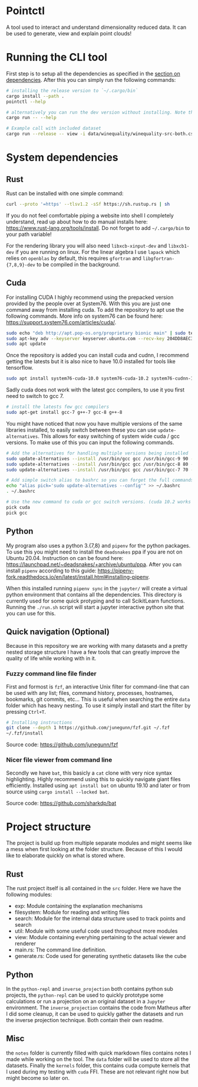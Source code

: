 # Pointctl

A tool used to interact and understand dimensionality reduced data. It can be used to generate, view and explain point clouds!

# Running the CLI tool

First step is to setup all the dependencies as specified in the [section on dependencies](#deps). After this you can simply run the following commands:

``` sh
# installing the release version to `~/.cargo/bin`
cargo install --path .
pointctl --help

# alternatively you can run the dev version without installing. Note that the explanation mechanisms will be very slow.
cargo run -- --help

# Example call with included dataset
cargo run --release -- view -i data/winequality/winequality-src-both.csv --r3d data/winequality/winequality-tsne-3d.csv  --r2d data/winequality/winequality-lamp-both-2d.csv
```

# <a name="deps"></a> System dependencies

## Rust

Rust can be installed with one simple command:

``` sh
curl --proto '=https' --tlsv1.2 -sSf https://sh.rustup.rs | sh
```

If you do not feel comfortable piping a website into shell I completely understand, read up about how to do manual installs here: https://www.rust-lang.org/tools/install. Do not forget to add `~/.cargo/bin` to your path variable!

For the rendering library you will also need `libxcb-xinput-dev` and `libxcb1-dev` if you are running on linux. For the linear algebra I use `lapack` which relies on `openblas` by default, this requires `gfortran` and `libgfortran-{7,8,9}-dev` to be compiled in the background.

## Cuda

For installing CUDA I highly recommend using the prepacked version provided by the people over at System76. With this you are just one command away from installing cuda. To add the repository to apt use the following commands. More info on system76 can be found here: https://support.system76.com/articles/cuda/.

``` sh
sudo echo "deb http://apt.pop-os.org/proprietary bionic main" | sudo tee -a /etc/apt/sources.list.d/pop-proprietary.list
sudo apt-key adv --keyserver keyserver.ubuntu.com --recv-key 204DD8AEC33A7AFF
sudo apt update
```

Once the repository is added you can install cuda and cudnn, I recommend getting the latests but it is also nice to have 10.0 installed for tools like tensorflow.

``` sh
sudo apt install system76-cuda-10.0 system76-cuda-10.2 system76-cudnn-10.0 system76-cudnn-10.2
```

Sadly cuda does not work with the latest gcc compilers, to use it you first need to switch to gcc 7.

``` sh
# install the latests few gcc compilers
sudo apt-get install gcc-7 g++-7 gcc-8 g++-8
```

You might have noticed that now you have multiple versions of the same libraries installed, to easily switch between these you can use `update-alternatives`. This allows for easy switching of system wide cuda / gcc versions. To make use of this you can input the following commands.

``` sh
# Add the alternatives for handling multiple versions being installed
sudo update-alternatives --install /usr/bin/gcc gcc /usr/bin/gcc-9 90 --slave /usr/bin/g++ g++ /usr/bin/g++-9
sudo update-alternatives --install /usr/bin/gcc gcc /usr/bin/gcc-8 80 --slave /usr/bin/g++ g++ /usr/bin/g++-8
sudo update-alternatives --install /usr/bin/gcc gcc /usr/bin/gcc-7 70 --slave /usr/bin/g++ g++ /usr/bin/g++-7

# Add simple switch alias to bashrc so you can forget the full commands and reload the shell
echo "alias pick='sudo update-alternatives --config'" >> ~/.bashrc
. ~/.bashrc

# Use the new command to cuda or gcc switch versions. (cuda 10.2 works with gcc 8. 10.0 with 7)
pick cuda
pick gcc
```

## Python

My program also uses a python 3.{7,8} and `pipenv` for the python packages. To use this you might need to install the `deadsnakes` ppa if you are not on Ubuntu 20.04. Instruction on can be found here: https://launchpad.net/~deadsnakes/+archive/ubuntu/ppa. After you can install `pipenv` according to this guide: https://pipenv-fork.readthedocs.io/en/latest/install.html#installing-pipenv.

When this installed running `pipenv sync` in the `jupyter/` will create a virtual python environment that contains all the dependencies. This directory is currently used for some quick protyping and to call ScikitLearn functions. Running the `./run.sh` script will start a jupyter interactive python site that you can use for this.

## Quick navigation (Optional)

Because in this repository we are working with many datasets and a pretty nested storage structure I have a few tools that can greatly improve the quality of life while working with in it.

### Fuzzy command line file finder

First and formost is `fzf`, an interactive Unix filter for command-line that can be used with any list; files, command history, processes, hostnames, bookmarks, git commits, etc... This is useful when searching the entire `data` folder which has heavy nesting. To use it simply install and start the filter by pressing `Ctrl+T`.

``` sh
# Installing instructions
git clone --depth 1 https://github.com/junegunn/fzf.git ~/.fzf
~/.fzf/install
```

Source code: https://github.com/junegunn/fzf

### Nicer file viewer from command line

Secondly we have `bat`, this basicly a `cat` clone with very nice syntax highlighting. Highly recommend using this to quickly navigate giant files efficiently. Installed using `apt install bat` on ubuntu 19.10 and later or from source using `cargo install --locked bat`.

Source code: https://github.com/sharkdp/bat

# Project structure

The project is build up from multiple separate modules and might seems like a mess when first looking at the folder structure. Because of this I would like to elaborate quickly on what is stored where.

## Rust

The rust project itself is all contained in the `src` folder. Here we have the following modules:

- exp: Module containing the explanation mechanisms
- filesystem: Module for reading and writing files
- search: Module for the internal data structure used to track points and search
- util: Module with some useful code used throughout more modules
- view: Module containing everyhing pertaining to the actual viewer and renderer
- main.rs: The command line definition.
- generate.rs: Code used for generating synthetic datasets like the cube

## Python

In the `python-repl` and `inverse_projection` both contains python sub projects, the `python-repl` can be used to quickly prototype some calculations or run a projection on an original dataset in a `Jupyter` environment. The `inverse_projection` contains the code from Matheus after I did some cleanup, it can be used to quickly gather the datasets and run the inverse projection technique. Both contain their own readme.

## Misc

the `notes` folder is currently filled with quick markdown files contains notes I made while working on the tool. The `data` folder will be used to store all the datasets. Finally the `kernels` folder, this contains cuda compute kernels that I used during my testing with `cuda` FFI. These are not relevant right now but might become so later on.
